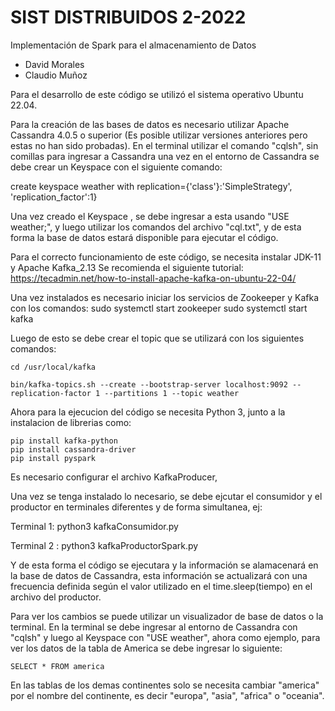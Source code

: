 # SIST DISTRIBUIDOS 2-2022
Implementación de Spark para el almacenamiento de Datos
- David Morales
- Claudio Muñoz

Para el desarrollo de este código se utilizó el sistema operativo Ubuntu 22.04.

Para la creación de las bases de datos es necesario utilizar Apache Cassandra 4.0.5 o superior 
(Es posible utilizar versiones anteriores pero estas no han sido probadas).
En el terminal utilizar el comando "cqlsh", sin comillas para ingresar a Cassandra
una vez en el entorno de Cassandra se debe crear un Keyspace con el siguiente comando:

create keyspace weather with replication={'class'}:'SimpleStrategy', 'replication_factor':1}

Una vez creado el Keyspace , se debe ingresar a esta usando "USE weather;", y luego utilizar los comandos del archivo "cql.txt", y de esta forma la base de datos estará disponible para ejecutar el código.

Para el correcto funcionamiento de este código, se necesita instalar JDK-11 y Apache Kafka_2.13
Se recomienda el siguiente tutorial: https://tecadmin.net/how-to-install-apache-kafka-on-ubuntu-22-04/

Una vez instalados es necesario iniciar los servicios de Zookeeper y Kafka con los comandos:
sudo systemctl start zookeeper
sudo systemctl start kafka

Luego de esto se debe crear el topic que se utilizará con los siguientes comandos:
    
    cd /usr/local/kafka 
    
    bin/kafka-topics.sh --create --bootstrap-server localhost:9092 --replication-factor 1 --partitions 1 --topic weather

Ahora para la ejecucion del código se necesita Python 3, junto a la instalacion de librerias como:

    pip install kafka-python
    pip install cassandra-driver
    pip install pyspark

Es necesario configurar el archivo KafkaProducer, 


Una vez se tenga instalado lo necesario, se debe ejcutar el consumidor y el productor en terminales diferentes y de forma simultanea, ej:

Terminal 1:
python3 kafkaConsumidor.py

Terminal 2 : 
python3 kafkaProductorSpark.py

Y de esta forma el código se ejecutara y la información se alamacenará en la base de datos de Cassandra, esta información se actualizará con una frecuencia definida según el valor utilizado en el time.sleep(tiempo) en el archivo del productor.

Para ver los cambios se puede utilizar un visualizador de base de datos o la terminal. En la terminal se debe ingresar al entorno de Cassandra con "cqlsh" y luego al Keyspace con "USE weather", ahora como ejemplo, para ver los datos de la tabla de America se debe ingresar lo siguiente:

    SELECT * FROM america

En las tablas de los demas continentes solo se necesita cambiar "america" por el nombre del continente, es decir "europa", "asia", "africa" o "oceania".

